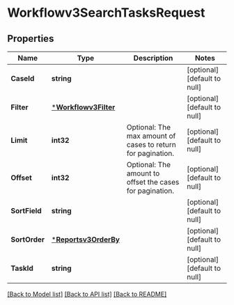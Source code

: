 # Workflowv3SearchTasksRequest

## Properties
Name | Type | Description | Notes
------------ | ------------- | ------------- | -------------
**CaseId** | **string** |  | [optional] [default to null]
**Filter** | [***Workflowv3Filter**](workflowv3Filter.md) |  | [optional] [default to null]
**Limit** | **int32** | Optional: The max amount of cases to return for pagination. | [optional] [default to null]
**Offset** | **int32** | Optional: The amount to offset the cases for pagination. | [optional] [default to null]
**SortField** | **string** |  | [optional] [default to null]
**SortOrder** | [***Reportsv3OrderBy**](reportsv3OrderBy.md) |  | [optional] [default to null]
**TaskId** | **string** |  | [optional] [default to null]

[[Back to Model list]](../README.md#documentation-for-models) [[Back to API list]](../README.md#documentation-for-api-endpoints) [[Back to README]](../README.md)

